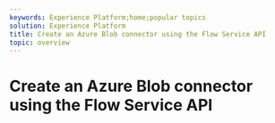 ```yaml
---
keywords: Experience Platform;home;popular topics
solution: Experience Platform
title: Create an Azure Blob connector using the Flow Service API
topic: overview
---
```


# Create an Azure Blob connector using the Flow Service API